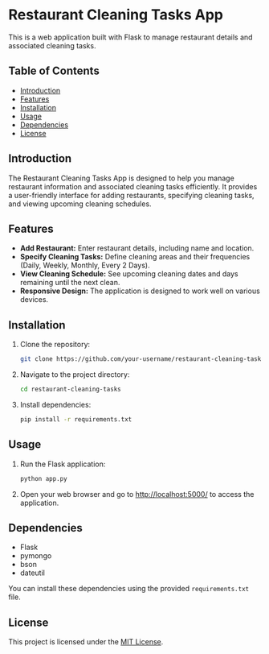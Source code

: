 # Restaurant Cleaning Tasks App

This is a web application built with Flask to manage restaurant details and associated cleaning tasks.

## Table of Contents

- [Introduction](#introduction)
- [Features](#features)
- [Installation](#installation)
- [Usage](#usage)
- [Dependencies](#dependencies)
- [License](#license)

## Introduction

The Restaurant Cleaning Tasks App is designed to help you manage restaurant information and associated cleaning tasks efficiently. It provides a user-friendly interface for adding restaurants, specifying cleaning tasks, and viewing upcoming cleaning schedules.

## Features

- **Add Restaurant:** Enter restaurant details, including name and location.
- **Specify Cleaning Tasks:** Define cleaning areas and their frequencies (Daily, Weekly, Monthly, Every 2 Days).
- **View Cleaning Schedule:** See upcoming cleaning dates and days remaining until the next clean.
- **Responsive Design:** The application is designed to work well on various devices.

## Installation

1. Clone the repository:

   ```bash
   git clone https://github.com/your-username/restaurant-cleaning-tasks.git
   ```

2. Navigate to the project directory:

   ```bash
   cd restaurant-cleaning-tasks
   ```

3. Install dependencies:

   ```bash
   pip install -r requirements.txt
   ```

## Usage

1. Run the Flask application:

   ```bash
   python app.py
   ```

2. Open your web browser and go to [http://localhost:5000/](http://localhost:5000/) to access the application.

## Dependencies

- Flask
- pymongo
- bson
- dateutil

You can install these dependencies using the provided `requirements.txt` file.

## License

This project is licensed under the [MIT License](LICENSE).